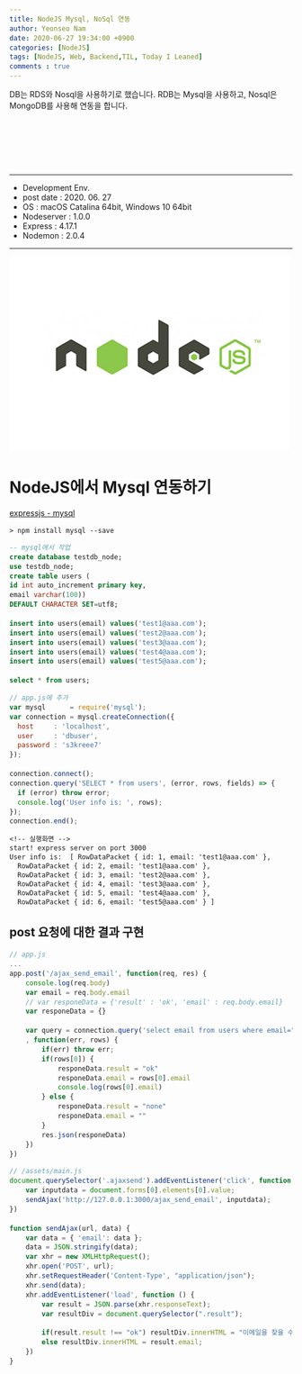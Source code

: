 ```yaml
---
title: NodeJS Mysql, NoSql 연동
author: Yeonseo Nam
date: 2020-06-27 19:34:00 +0900
categories: [NodeJS]
tags: [NodeJS, Web, Backend,TIL, Today I Leaned]
comments : true
---
```


DB는 RDS와 Nosql을 사용하기로 했습니다. RDB는 Mysql을 사용하고, Nosql은 MongoDB를 사용해 연동을 합니다. 

<br/><br/><br/><br/><br/>

---

* Development Env.
* post date : 2020. 06. 27
* OS : macOS Catalina 64bit, Windows 10 64bit
* Nodeserver : 1.0.0
* Express : 4.17.1
* Nodemon : 2.0.4

---


![nodejs_logo](/post/images/nodejs_logo.jpg)

# NodeJS에서 Mysql 연동하기 
[expressjs - mysql](http://expressjs.com/ko/guide/database-integration.html#mysql)

```
> npm install mysql --save
```

```sql
-- mysql에서 작업
create database testdb_node;
use testdb_node;
create table users (
id int auto_increment primary key,
email varchar(100))
DEFAULT CHARACTER SET=utf8;

insert into users(email) values('test1@aaa.com');
insert into users(email) values('test2@aaa.com');
insert into users(email) values('test3@aaa.com');
insert into users(email) values('test4@aaa.com');
insert into users(email) values('test5@aaa.com');

select * from users;
```

```js
// app.js에 추가
var mysql      = require('mysql');
var connection = mysql.createConnection({
  host     : 'localhost',
  user     : 'dbuser',
  password : 's3kreee7'
});

connection.connect();
connection.query('SELECT * from users', (error, rows, fields) => {
  if (error) throw error;
  console.log('User info is: ', rows);
});
connection.end();
```

```
<!-- 실행화면 -->
start! express server on port 3000
User info is:  [ RowDataPacket { id: 1, email: 'test1@aaa.com' },
  RowDataPacket { id: 2, email: 'test1@aaa.com' },
  RowDataPacket { id: 3, email: 'test2@aaa.com' },
  RowDataPacket { id: 4, email: 'test3@aaa.com' },
  RowDataPacket { id: 5, email: 'test4@aaa.com' },
  RowDataPacket { id: 6, email: 'test5@aaa.com' } ]
```

## post 요청에 대한 결과 구현

```js
// app.js
...
app.post('/ajax_send_email', function(req, res) {
    console.log(req.body)
    var email = req.body.email
    // var responeData = {'result' : 'ok', 'email' : req.body.email}
    var responeData = {}

    var query = connection.query('select email from users where email="' + email + '"'
    , function(err, rows) {
        if(err) throw err;
        if(rows[0]) {
            responeData.result = "ok"
            responeData.email = rows[0].email
            console.log(rows[0].email)
        } else {
            responeData.result = "none"
            responeData.email = ""
        }
        res.json(responeData)
    })
})
```

```js
// /assets/main.js
document.querySelector('.ajaxsend').addEventListener('click', function () {
    var inputdata = document.forms[0].elements[0].value;
    sendAjax('http://127.0.0.1:3000/ajax_send_email', inputdata);
})

function sendAjax(url, data) {
    var data = { 'email': data };
    data = JSON.stringify(data);
    var xhr = new XMLHttpRequest();
    xhr.open('POST', url);
    xhr.setRequestHeader('Content-Type', "application/json");
    xhr.send(data);
    xhr.addEventListener('load', function () {
        var result = JSON.parse(xhr.responseText);
        var resultDiv = document.querySelector(".result");

        if(result.result !== "ok") resultDiv.innerHTML = "이메일을 찾을 수 없습니다.";
        else resultDiv.innerHTML = result.email;
    })
}
```

